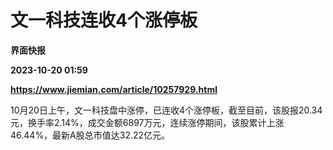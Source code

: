# 文一科技连收4个涨停板
**界面快报**

**2023-10-20 01:59**

**https://www.jiemian.com/article/10257929.html**

10月20日上午，文一科技盘中涨停，已连收4个涨停板，截至目前，该股报20.34元，换手率2.14%，成交金额6897万元，连续涨停期间，该股累计上涨46.44%，最新A股总市值达32.22亿元。